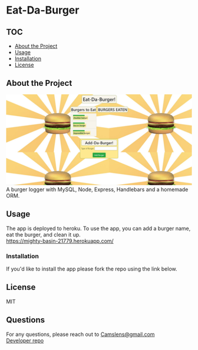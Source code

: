 # Eat-Da-Burger
 ## TOC
- [About the Project](#About-the-Project)
- [Usage](#Usage)
- [Installation](#Installation)
- [License](#License) 
## About the Project  
<a><img src="images\ScreenshotEatDaBurger.jpg"/></a>
A burger logger with MySQL, Node, Express, Handlebars and a homemade ORM.
## Usage  
The app is deployed to heroku. To use the app, you can add a burger name, eat the burger, and clean it up.   
https://mighty-basin-21779.herokuapp.com/
### Installation  
If you'd like to install the app please fork the repo using the link below.  
## License
MIT
## Questions
For any questions, please reach out to <Camslens@gmail.com>  
[Developer repo](http://github.com/Chickey49)